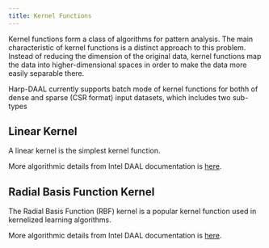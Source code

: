 ```yaml
---
title: Kernel Functions 
---
```


Kernel functions form a class of algorithms for pattern analysis. The main characteristic of kernel functions is a distinct approach to this problem. 
Instead of reducing the dimension of the original data, kernel functions map the data into higher-dimensional spaces 
in order to make the data more easily separable there.

Harp-DAAL currently supports batch mode of kernel functions for bothh of dense and sparse (CSR format) input datasets, which includes two sub-types

## Linear Kernel

A linear kernel is the simplest kernel function.

More algorithmic details from Intel DAAL documentation is [here](https://software.intel.com/en-us/daal-programming-guide-linear-kernel).

## Radial Basis Function Kernel

The Radial Basis Function (RBF) kernel is a popular kernel function used in kernelized learning algorithms.

More algorithmic details from Intel DAAL documentation is [here](https://software.intel.com/en-us/daal-programming-guide-radial-basis-function-kernel).

